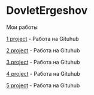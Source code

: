 # DovletErgeshov
Мои работы


[1 project](https://ergesovd380.github.io/MSU/ "Мой первый сайт") - Работа на Gituhub

[2 project](https://ergesovd380.github.io/Math/ "Вторая работа, игра математика") - Работа на Gituhub

[3 project](https://ergesovd380.github.io/Salary/ "Третья работа, игра зарплата") - Работа на Gituhub

[4 project](https://ergesovd380.github.io/Boot5/ "Четвертая работа, Bootstrap5") - Работа на Gituhub

[5 project](https://ergesovd380.github.io/Selbi/ "Пятая работа, Selbi") - Работа на Gituhub
